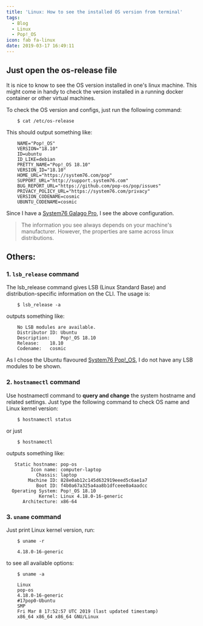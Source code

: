 ```yaml
---
title: 'Linux: How to see the installed OS version from terminal'
tags:
  - Blog
  - Linux
  - Pop!_OS
icon: fab fa-linux
date: 2019-03-17 16:49:11
---
```



## Just open the os-release file

It is nice to know to see the OS version installed in one's linux machine. This might come in handy to check the version installed in a running docker container or other virtual machines.

To check the OS version and configs, just run the following command:

```
    $ cat /etc/os-release
```

This should output something like:

```
    NAME="Pop!_OS"
    VERSION="18.10"
    ID=ubuntu
    ID_LIKE=debian
    PRETTY_NAME="Pop!_OS 18.10"
    VERSION_ID="18.10"
    HOME_URL="https://system76.com/pop"
    SUPPORT_URL="http://support.system76.com"
    BUG_REPORT_URL="https://github.com/pop-os/pop/issues"
    PRIVACY_POLICY_URL="https://system76.com/privacy"
    VERSION_CODENAME=cosmic
    UBUNTU_CODENAME=cosmic
```

Since I have a [System76 Galago Pro](/2019/02/20/My-new-laptop-System76-Galago-Pro/), I see the above configuration.

> The information you see always depends on your machine's manufacturer. However, the properties are same across linux distributions.

## Others: 

### 1. `lsb_release` command

The lsb_release command gives LSB (Linux Standard Base) and distribution-specific information on the CLI. The usage is:

```
    $ lsb_release -a
```

outputs something like:

```
    No LSB modules are available.
    Distributor ID:	Ubuntu
    Description:	Pop!_OS 18.10
    Release:	18.10
    Codename:	cosmic
```
As I chose the Ubuntu flavoured [System76 Pop!_OS](//system76.com/pop), I do not have any LSB modules to be shown.

### 2. `hostnamectl` command

Use hostnamectl command to **query and change** the system hostname and related settings. Just type the following command to check OS name and Linux kernel version:

```
    $ hostnamectl status
```
or just

```
    $ hostnamectl
```

outputs something like:

```
   Static hostname: pop-os
         Icon name: computer-laptop
           Chassis: laptop
        Machine ID: 828e0ab12c145d632919eeed5c6ae1a7
           Boot ID: f4b0a67a325a4aa8b1dfceee0a4aadcc
  Operating System: Pop!_OS 18.10
            Kernel: Linux 4.18.0-16-generic
      Architecture: x86-64

```

### 3. `uname` command

Just print Linux kernel version, run:

```
    $ uname -r

    4.18.0-16-generic
```

to see all available options:

```
    $ uname -a

    Linux 
    pop-os 
    4.18.0-16-generic 
    #17pop0-Ubuntu 
    SMP 
    Fri Mar 8 17:52:57 UTC 2019 (last updated timestamp)
    x86_64 x86_64 x86_64 GNU/Linux
```